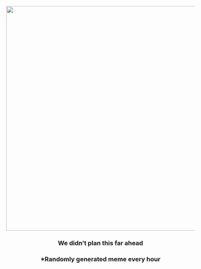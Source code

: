 <p align="center">
        <img src="https://i.redd.it/0mg642f4zox81.jpg" width="600" height="600">
        </p>
        <h3 align="center">We didn’t plan this far ahead</h3>
        <h3 align="center">*Randomly generated meme every hour</h3>
    